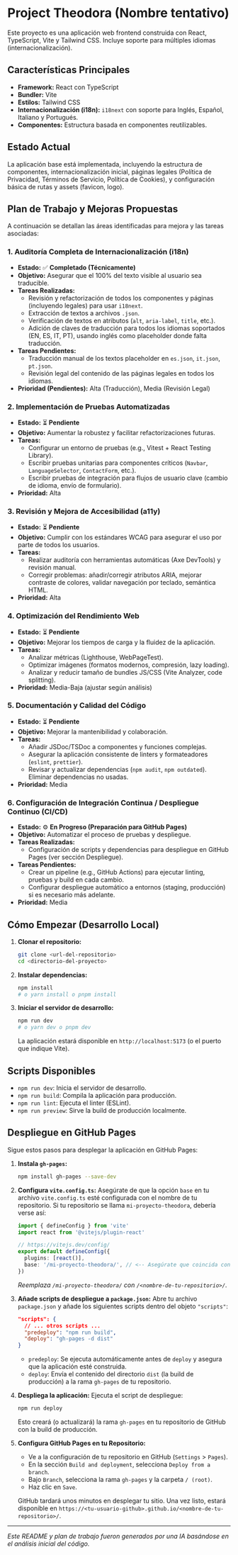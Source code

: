 # Project Theodora (Nombre tentativo)

Este proyecto es una aplicación web frontend construida con React, TypeScript, Vite y Tailwind CSS. Incluye soporte para múltiples idiomas (internacionalización).

## Características Principales

*   **Framework:** React con TypeScript
*   **Bundler:** Vite
*   **Estilos:** Tailwind CSS
*   **Internacionalización (i18n):** `i18next` con soporte para Inglés, Español, Italiano y Portugués.
*   **Componentes:** Estructura basada en componentes reutilizables.

## Estado Actual

La aplicación base está implementada, incluyendo la estructura de componentes, internacionalización inicial, páginas legales (Política de Privacidad, Términos de Servicio, Política de Cookies), y configuración básica de rutas y assets (favicon, logo).

## Plan de Trabajo y Mejoras Propuestas

A continuación se detallan las áreas identificadas para mejora y las tareas asociadas:

### 1. Auditoría Completa de Internacionalización (i18n)
*   **Estado:** ✅ **Completado (Técnicamente)**
*   **Objetivo:** Asegurar que el 100% del texto visible al usuario sea traducible.
*   **Tareas Realizadas:**
    *   Revisión y refactorización de todos los componentes y páginas (incluyendo legales) para usar `i18next`.
    *   Extracción de textos a archivos `.json`.
    *   Verificación de textos en atributos (`alt`, `aria-label`, `title`, etc.).
    *   Adición de claves de traducción para todos los idiomas soportados (EN, ES, IT, PT), usando inglés como placeholder donde falta traducción.
*   **Tareas Pendientes:**
    *   Traducción manual de los textos placeholder en `es.json`, `it.json`, `pt.json`.
    *   Revisión legal del contenido de las páginas legales en todos los idiomas.
*   **Prioridad (Pendientes):** Alta (Traducción), Media (Revisión Legal)

### 2. Implementación de Pruebas Automatizadas
*   **Estado:** ⏳ **Pendiente**
*   **Objetivo:** Aumentar la robustez y facilitar refactorizaciones futuras.
*   **Tareas:**
    *   Configurar un entorno de pruebas (e.g., Vitest + React Testing Library).
    *   Escribir pruebas unitarias para componentes críticos (`Navbar`, `LanguageSelector`, `ContactForm`, etc.).
    *   Escribir pruebas de integración para flujos de usuario clave (cambio de idioma, envío de formulario).
*   **Prioridad:** Alta

### 3. Revisión y Mejora de Accesibilidad (a11y)
*   **Estado:** ⏳ **Pendiente**
*   **Objetivo:** Cumplir con los estándares WCAG para asegurar el uso por parte de todos los usuarios.
*   **Tareas:**
    *   Realizar auditoría con herramientas automáticas (Axe DevTools) y revisión manual.
    *   Corregir problemas: añadir/corregir atributos ARIA, mejorar contraste de colores, validar navegación por teclado, semántica HTML.
*   **Prioridad:** Alta

### 4. Optimización del Rendimiento Web
*   **Estado:** ⏳ **Pendiente**
*   **Objetivo:** Mejorar los tiempos de carga y la fluidez de la aplicación.
*   **Tareas:**
    *   Analizar métricas (Lighthouse, WebPageTest).
    *   Optimizar imágenes (formatos modernos, compresión, lazy loading).
    *   Analizar y reducir tamaño de bundles JS/CSS (Vite Analyzer, code splitting).
*   **Prioridad:** Media-Baja (ajustar según análisis)

### 5. Documentación y Calidad del Código
*   **Estado:** ⏳ **Pendiente**
*   **Objetivo:** Mejorar la mantenibilidad y colaboración.
*   **Tareas:**
    *   Añadir JSDoc/TSDoc a componentes y funciones complejas.
    *   Asegurar la aplicación consistente de linters y formateadores (`eslint`, `prettier`).
    *   Revisar y actualizar dependencias (`npm audit`, `npm outdated`). Eliminar dependencias no usadas.
*   **Prioridad:** Media

### 6. Configuración de Integración Continua / Despliegue Continuo (CI/CD)
*   **Estado:** ⚙️ **En Progreso (Preparación para GitHub Pages)**
*   **Objetivo:** Automatizar el proceso de pruebas y despliegue.
*   **Tareas Realizadas:**
    *   Configuración de scripts y dependencias para despliegue en GitHub Pages (ver sección Despliegue).
*   **Tareas Pendientes:**
    *   Crear un pipeline (e.g., GitHub Actions) para ejecutar linting, pruebas y build en cada cambio.
    *   Configurar despliegue automático a entornos (staging, producción) si es necesario más adelante.
*   **Prioridad:** Media

## Cómo Empezar (Desarrollo Local)

1.  **Clonar el repositorio:**
    ```bash
    git clone <url-del-repositorio>
    cd <directorio-del-proyecto>
    ```
2.  **Instalar dependencias:**
    ```bash
    npm install
    # o yarn install o pnpm install
    ```
3.  **Iniciar el servidor de desarrollo:**
    ```bash
    npm run dev
    # o yarn dev o pnpm dev
    ```
    La aplicación estará disponible en `http://localhost:5173` (o el puerto que indique Vite).

## Scripts Disponibles

*   `npm run dev`: Inicia el servidor de desarrollo.
*   `npm run build`: Compila la aplicación para producción.
*   `npm run lint`: Ejecuta el linter (ESLint).
*   `npm run preview`: Sirve la build de producción localmente.

## Despliegue en GitHub Pages

Sigue estos pasos para desplegar la aplicación en GitHub Pages:

1.  **Instala `gh-pages`:**
    ```bash
    npm install gh-pages --save-dev
    ```

2.  **Configura `vite.config.ts`:**
    Asegúrate de que la opción `base` en tu archivo `vite.config.ts` esté configurada con el nombre de tu repositorio. Si tu repositorio se llama `mi-proyecto-theodora`, debería verse así:
    ```typescript
    import { defineConfig } from 'vite'
    import react from '@vitejs/plugin-react'

    // https://vitejs.dev/config/
    export default defineConfig({
      plugins: [react()],
      base: '/mi-proyecto-theodora/', // <-- Asegúrate que coincida con el nombre de tu repo!
    })
    ```
    *Reemplaza `/mi-proyecto-theodora/` con `/<nombre-de-tu-repositorio>/`.*

3.  **Añade scripts de despliegue a `package.json`:**
    Abre tu archivo `package.json` y añade los siguientes scripts dentro del objeto `"scripts"`:
    ```json
    "scripts": {
      // ... otros scripts ...
      "predeploy": "npm run build",
      "deploy": "gh-pages -d dist"
    }
    ```
    *   `predeploy`: Se ejecuta automáticamente antes de `deploy` y asegura que la aplicación esté construida.
    *   `deploy`: Envía el contenido del directorio `dist` (la build de producción) a la rama `gh-pages` de tu repositorio.

4.  **Despliega la aplicación:**
    Ejecuta el script de despliegue:
    ```bash
    npm run deploy
    ```
    Esto creará (o actualizará) la rama `gh-pages` en tu repositorio de GitHub con la build de producción.

5.  **Configura GitHub Pages en tu Repositorio:**
    *   Ve a la configuración de tu repositorio en GitHub (`Settings` > `Pages`).
    *   En la sección `Build and deployment`, selecciona `Deploy from a branch`.
    *   Bajo `Branch`, selecciona la rama `gh-pages` y la carpeta `/ (root)`.
    *   Haz clic en `Save`.

    GitHub tardará unos minutos en desplegar tu sitio. Una vez listo, estará disponible en `https://<tu-usuario-github>.github.io/<nombre-de-tu-repositorio>/`.

---

*Este README y plan de trabajo fueron generados por una IA basándose en el análisis inicial del código.* 